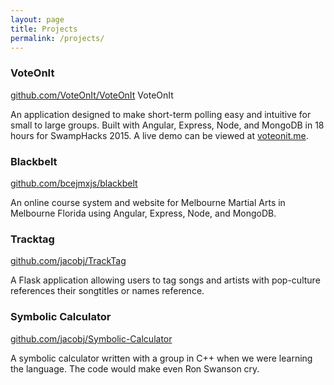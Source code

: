 ```yaml
---
layout: page
title: Projects
permalink: /projects/
---
```


### VoteOnIt
[github.com/VoteOnIt/VoteOnIt](https://github.com/VoteOnIt/VoteOnIt) VoteOnIt

An application designed to make short-term polling easy and intuitive for small
to large groups. Built with Angular, Express, Node, and MongoDB in 18 hours for
SwampHacks 2015. A live demo can be viewed at [voteonit.me](http://www.voteonit.me).

### Blackbelt
[github.com/bcejmxjs/blackbelt](https://github.com/bcejmxjs/blackbelt)

An online course system and website for Melbourne Martial
Arts in Melbourne Florida using Angular, Express, Node, and MongoDB.

### Tracktag
[github.com/jacobj/TrackTag](https://github.com/jacobj/TrackTag)

A Flask application allowing users to tag songs and artists with
pop-culture references their songtitles or names reference.

### Symbolic Calculator
[github.com/jacobj/Symbolic-Calculator](https://github.com/jacobj/Symbolic-Calculator)

A symbolic calculator written with a group in C++ when we were learning the
language. The code would make even Ron Swanson cry.

